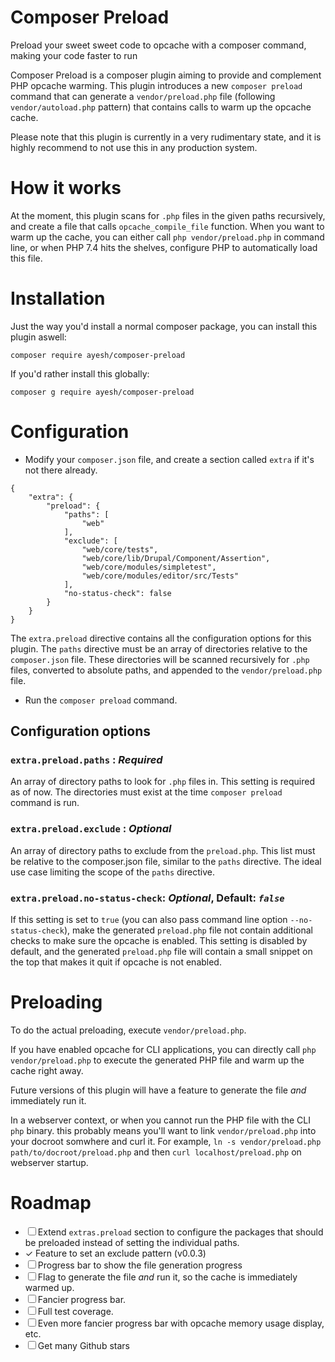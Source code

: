 # Composer Preload

Preload your sweet sweet code to opcache with a composer command, making your code faster to run

Composer Preload is a composer plugin aiming to provide and complement PHP opcache warming.
This plugin introduces a new `composer preload` command that can generate a `vendor/preload.php` file (following `vendor/autoload.php` pattern) that contains calls to warm up the opcache cache.

Please note that this plugin is currently in a very rudimentary state, and it is highly recommend to not use this in any production system.

# How it works

At the moment, this plugin scans for `.php` files in the given paths recursively, and create a file that calls `opcache_compile_file` function.
When you want to warm up the cache, you can either call `php vendor/preload.php` in command line, or when PHP 7.4 hits the shelves, configure PHP to automatically load this file.

# Installation

Just the way you'd install a normal composer package, you can install this plugin aswell:
```
composer require ayesh/composer-preload
```
If you'd rather install this globally:
```
composer g require ayesh/composer-preload
```

# Configuration

* Modify your `composer.json` file, and create a section called `extra` if it's not there already.
```
{
    "extra": {
        "preload": {
            "paths": [
                "web"
            ],
            "exclude": [
                "web/core/tests",
                "web/core/lib/Drupal/Component/Assertion",
                "web/core/modules/simpletest",
                "web/core/modules/editor/src/Tests"
            ],
            "no-status-check": false
        }
    }
}
```
The `extra.preload` directive contains all the configuration options for this plugin. The `paths` directive must be an array of directories relative to the `composer.json` file. These directories will be scanned recursively for `.php` files, converted to absolute paths, and appended to the `vendor/preload.php` file.
* Run the `composer preload` command.


## Configuration options

### `extra.preload.paths` : _Required_

An array of directory paths to look for `.php` files in. This setting
is required as of now. The directories must exist at the time
`composer preload` command is run.

### `extra.preload.exclude` : _Optional_

An array of directory paths to exclude from the `preload.php`. This list
must be relative to the composer.json file, similar to the `paths`
directive. The ideal use case limiting the scope of the `paths` directive.

### `extra.preload.no-status-check`: _Optional_, Default: _`false`_

If this setting is set to `true` (you can also pass command line option
`--no-status-check`), make the generated `preload.php` file not contain
additional checks to make sure the opcache is enabled. This setting is
disabled by default, and the generated `preload.php` file will contain
a small snippet on the top that makes it quit if opcache is not enabled.

# Preloading

To do the actual preloading, execute `vendor/preload.php`. 

If you have enabled opcache for CLI applications, you can directly call
`php vendor/preload.php` to execute the generated PHP file and warm up
the cache right away. 

Future versions of this plugin will have a feature to generate the file
_and_ immediately run it.

In a webserver context, or when you cannot run the PHP file with the CLI
`php` binary. this probably means you'll want to link 
`vendor/preload.php` into your docroot somwhere and curl it. For 
example, `ln -s vendor/preload.php path/to/docroot/preload.php` and 
then `curl localhost/preload.php` on webserver startup.

# Roadmap

 - ☐ Extend `extras.preload` section to configure the packages that should be preloaded instead of setting the individual paths.
 - ✓ Feature to set an exclude pattern (v0.0.3)
 - ☐ Progress bar to show the file generation progress
 - ☐ Flag to generate the file _and_ run it, so the cache is immediately warmed up.
 - ☐ Fancier progress bar.
 - ☐ Full test coverage.
 - ☐ Even more fancier progress bar with opcache memory usage display, etc.
 - ☐ Get many Github stars
